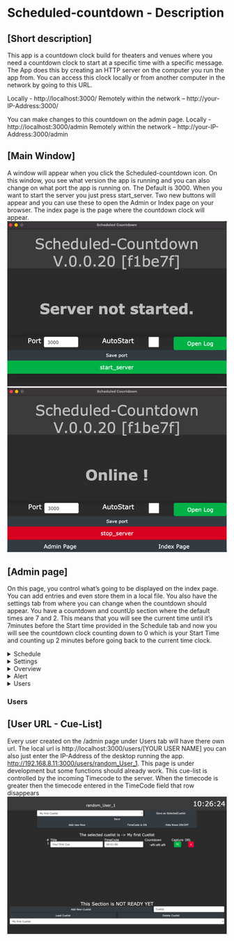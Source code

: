 # Scheduled-countdown - Description

## [Short description]
This app is a countdown clock build for theaters and venues where you need a countdown clock to start at a specific time with a specific message. The App does this by creating an HTTP server on the computer you run the app from. You can access this clock locally or from another computer in the network by going to this URL.

Locally - http://localhost:3000/ Remotely within the network – http://your-IP-Address:3000/

You can make changes to this countdown on the admin page. Locally - http://localhost:3000/admin Remotely within the network – http://your-IP-Address:3000/admin


## [Main Window]
A window will appear when you click the Scheduled-countdown icon. On this window, you see what version the app is running and you can also change on what port the app is running on. The Default is 3000. When you want to start the server you just press start_server. Two new buttons will appear and you can use these to open the Admin or Index page on your browser. The index page is the page where the countdown clock will appear.
![alt text][main1]
![alt text][main2]

## [Admin page]
On this page, you control what’s going to be displayed on the index page. You can add entries and even store them in a local file. You also have the settings tab from where you can change when the countdown should appear. You have a countdown and countUp section where the default times are 7 and 2. This means that you will see the current time until it’s 7minutes before the Start time provided in the Schedule tab and now you will see the countdown clock counting down to 0 which is your Start Time and counting up 2 minutes before going back to the current time clock.

<details>
  <summary>Schedule</summary>

  ### Schedule
  ![alt text][Schedule]

In this tab you can add entries and even store them in a local file. Each entry look like this:
"#" | Title | Start Time | Cue Length | Cue | 5Min | DEL
--- | --- | --- | --- | --- | --- | ---
Index | Your Title | HH:MM 24h | HH:MM:SS | TRUE | TRUE | X
1 | Your Title | 16:00 | 00:10:00 | TRUE | TRUE | X




</details>

<details>
  <summary>Settings</summary>

  ### Settings
  ![alt text][Settings]

...
</details>

<details>
  <summary>Overview</summary>

  ### Overview
![alt text][Overview]
s
...
</details>

<details>
  <summary>Alert</summary>

  ### Alert
![alt text][Alert]

...
</details>

<details>
  <summary>Users</summary>

  ### Users
  ![alt text][Users]

...
</details>


### Users

## [User URL - Cue-List]
Every user created on the /admin page under Users tab will have there own url. The local url is
http://localhost:3000/users/[YOUR USER NAME] you can also just enter the IP-Address of the desktop running the app.
http://192.168.8.11:3000/users/random_User_1.
This page is under development but some functions should already work. This cue-list is controlled by the incoming Timecode to the server.
When the timecode is greater then the timecode entered in the TimeCode field that row disappears
  ![alt text][User-URL]



[main1]: https://github.com/mattehalen/Scheduled-countdown/blob/master/github_assets/v.0.0.20/1.%20Main%20Window%20-%20start_server.png "Main Window 1"
[main2]: https://github.com/mattehalen/Scheduled-countdown/blob/master/github_assets/v.0.0.20/2.%20Main%20Window%20-%20server%20Online.png "Main Window 2"

[Schedule]: https://github.com/mattehalen/Scheduled-countdown/blob/master/github_assets/v.0.0.20/4.%20ADMIN%20-%20Schedule.png "Schedule"
[Settings]: https://github.com/mattehalen/Scheduled-countdown/blob/master/github_assets/v.0.0.20/5.%20ADMIN%20-%20Settings.png "Settings"
[Overview]: https://github.com/mattehalen/Scheduled-countdown/blob/master/github_assets/v.0.0.20/6.%20ADMIN%20-%20Overview.png "Overview"
[Alert]: https://github.com/mattehalen/Scheduled-countdown/blob/master/github_assets/v.0.0.20/7.%20ADMIN%20-%20Alert.png "Alert"
[Users]: https://github.com/mattehalen/Scheduled-countdown/blob/master/github_assets/v.0.0.20/8.%20ADMIN%20-%20Users.png "Users"

[User-URL]: https://github.com/mattehalen/Scheduled-countdown/blob/master/github_assets/v.0.0.20/10.%20UserURL%20-%20%20TimeCode%20Cue-list%20.png "User-URL"